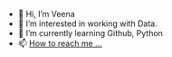 - 👋 Hi, I’m Veena
- 👀 I’m interested in working with Data.
- 🌱 I’m currently learning Github, Python
- 📫 [How to reach me ...](https://www.linkedin.com/in/veenakvinayan/)

<!---
veena-k-vinayan/veena-k-vinayan is a ✨ special ✨ repository because its `README.md` (this file) appears on your GitHub profile.
You can click the Preview link to take a look at your changes.
--->

